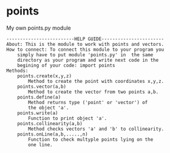points
======

My own points.py module


	-------------------------HELP GUIDE-----------------------
	About: This is the module to work with points and vectors.
	How to connect: To connect this module to your program you 
		simply have to put module 'points.py' in  the same 
		directory as your program and write next code in the 
		begining of your code: import points
	Methods:
		points.create(x,y,z)
			Method to create the point with coordinates x,y,z.
		points.vector(a,b)
			Method to create the vector from two points a,b.
		points.define(a)
			Method returns type ('point' or 'vector') of 
			the object 'a'.
		points.write(a)
			Function to print object 'a'.
		points.collinearity(a,b)
			Method checks vectors 'a' and 'b' to collinearity.
		points.onLine(a,b,.....,n)
			Function to check multyple points lying on the 
			one line.
